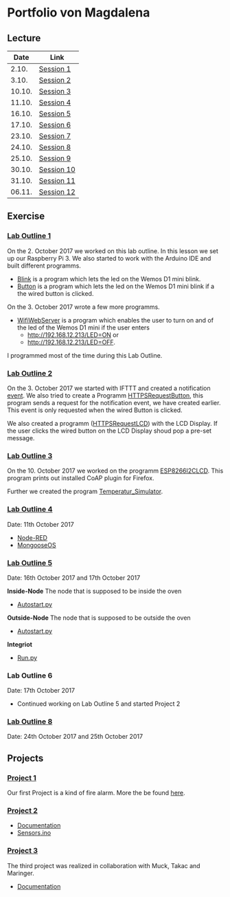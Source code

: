 # Portfolio von Magdalena
## Lecture

|Date|Link|
|----|----|
|2.10.|[Session 1](https://github.com/EvaJobst/IOT_HametnerJobst/tree/master/Jobst_Reports/20171002_Jobst_Report.md)|
|3.10.|[Session 2](https://github.com/EvaJobst/IOT_HametnerJobst/tree/master/Jobst_Reports/20171003_Jobst_Report.md)|
|10.10.|[Session 3](https://github.com/EvaJobst/IOT_HametnerJobst/tree/master/Jobst_Reports/20171010_Jobst_Report.md)|
|11.10.|[Session 4](https://github.com/EvaJobst/IOT_HametnerJobst/tree/master/Jobst_Reports/20171011_Jobst_Report.md)|
|16.10.|[Session 5](https://github.com/EvaJobst/IOT_HametnerJobst/tree/master/Jobst_Reports/20171016_Jobst_Report.md)|
|17.10.|[Session 6](https://github.com/EvaJobst/IOT_HametnerJobst/tree/master/Jobst_Reports/20171017_Jobst_Report.md)|
|23.10.|[Session 7](https://github.com/EvaJobst/IOT_HametnerJobst/tree/master/Jobst_Reports/20171023_Jobst_Report.md)|
|24.10.|[Session 8](https://github.com/EvaJobst/IOT_HametnerJobst/tree/master/Jobst_Reports/20171024_Jobst_Report.md)|
|25.10.|[Session 9](https://github.com/EvaJobst/IOT_HametnerJobst/tree/master/Jobst_Reports/20171025_Jobst_Report.md)|
|30.10.|[Session 10](https://github.com/EvaJobst/IOT_HametnerJobst/tree/master/Jobst_Reports/20171030_Jobst_Report.md)|
|31.10.|[Session 11](https://github.com/EvaJobst/IOT_HametnerJobst/tree/master/Jobst_Reports/20171031_Jobst_Report.md)|
|06.11.|[Session 12](https://github.com/EvaJobst/IOT_HametnerJobst/tree/master/Jobst_Reports/20171106_Jobst_Report.md)|


## Exercise
### [Lab Outline 1](https://github.com/EvaJobst/IOT_HametnerJobst/blob/master/Documentation/1_Lab_Outline.md)
On the 2. October 2017 we worked on this lab outline. In this lesson we set up our Raspberry Pi 3. We also started to work with the Arduino IDE and built different programms.
- [Blink](https://github.com/EvaJobst/IOT_HametnerJobst/blob/master/Lab_Outline/Blink/Blink.ino) is a program which lets the led on the Wemos D1 mini blink.
- [Button](https://github.com/EvaJobst/IOT_HametnerJobst/blob/master/Lab_Outline/Button/Button.ino) is a program which lets the led on the Wemos D1 mini blink if a the wired button is clicked.

On the 3. October 2017 wrote a few more programms.
- [WifiWebServer](https://github.com/EvaJobst/IOT_HametnerJobst/blob/master/Lab_Outline/WiFiWebServer/WiFiWebServer.ino) is a program which enables the user to turn on and of the led of the Wemos D1 mini if the user enters
  - http://192.168.12.213/LED=ON or
  - http://192.168.12.213/LED=OFF.

I programmed most of the time during this Lab Outline.

### [Lab Outline 2](https://github.com/EvaJobst/IOT_HametnerJobst/blob/master/Documentation/2_Lab_Outline.md)
On  the 3. October 2017 we started with IFTTT and created a notification [event](https://maker.ifttt.com/trigger/notify_phone/with/key/dpLOveXyj81hUdJ8GoGo6d). We also tried to create a Programm [HTTPSRequestButton](https://github.com/EvaJobst/IOT_HametnerJobst/blob/master/Lab_Outline/HTTPSRequest_Button/HTTPSRequest.ino), this program sends a request for the notification event, we have created earlier. This event is only requested when the wired Button is clicked.

We also created a programm ([HTTPSRequestLCD](https://github.com/EvaJobst/IOT_HametnerJobst/blob/master/Lab_Outline/HTTPSRequest_LCD/HTTPSRequest.ino)) with the LCD Display. If the user clicks the wired button on the LCD Display shoud pop a pre-set message.

### [Lab Outline 3](https://github.com/EvaJobst/IOT_HametnerJobst/blob/master/Documentation/3_Lab_Outline.md)
On the 10. October 2017 we worked on the programm [ESP8266I2CLCD](https://github.com/EvaJobst/IOT_HametnerJobst/blob/master/Lab_Outline/ESP8266I2CLCD/ESP8266I2CLCD.ino). This program prints out installed CoAP plugin for Firefox.

Further we created the program [Temperatur_Simulator](https://github.com/EvaJobst/IOT_HametnerJobst/tree/master/Lab_Outline/Temperature_Simulation).

### [Lab Outline 4](https://github.com/EvaJobst/IOT_HametnerJobst/blob/master/Documentation/4_Lab_Outline.md)
Date: 11th October 2017
- [Node-RED](https://github.com/EvaJobst/IOT_HametnerJobst/blob/master/Lab_Outline/Red_Node_Temperature_Simulation/wiring_final.txt)
- [MongooseOS](https://github.com/EvaJobst/IOT_HametnerJobst/blob/master/Lab_Outline/Mongoose/implementation.js)


### [Lab Outline 5](https://github.com/EvaJobst/IOT_HametnerJobst/blob/master/Documentation/5_Lab_Outline.md)
Date: 16th October 2017 and 17th October 2017

**Inside-Node**
The node that is supposed to be inside the oven
- [Autostart.py](https://github.com/EvaJobst/IOT_HametnerJobst/blob/master/Lab_Outline/UlnoIOT_Project01/inside_node/files/autostart.py)

**Outside-Node**
The node that is supposed to be outside the oven
- [Autostart.py](https://github.com/EvaJobst/IOT_HametnerJobst/blob/master/Lab_Outline/UlnoIOT_Project01/outside_node/files/autostart.py)

**Integriot**
- [Run.py](https://github.com/EvaJobst/IOT_HametnerJobst/blob/master/Lab_Outline/UlnoIOT_Project01/integriot/run.py)

### Lab Outline 6
Date: 17th October 2017
- Continued working on Lab Outline 5 and started Project 2

### [Lab Outline 8](https://github.com/EvaJobst/IOT_HametnerJobst/blob/master/Documentation/8_Lab_Outline/8_Lab_Outline.md)
Date: 24th October 2017 and 25th October 2017


## Projects
### [Project 1](https://github.com/EvaJobst/IOT_HametnerJobst/tree/master/Projects/Project_1/)
Our first Project is a kind of fire alarm. More the be found [here](https://github.com/EvaJobst/IOT_HametnerJobst/blob/master/Documentation/Project_1_Outline.md).

### [Project 2](https://github.com/EvaJobst/IOT_HametnerJobst/tree/master/Projects/Project_2/)
- [Documentation](https://github.com/EvaJobst/IOT_HametnerJobst/blob/master/Documentation/Project_2_Outline.md)
- [Sensors.ino](https://github.com/EvaJobst/IOT_HametnerJobst/blob/master/Projects/Project_2/sensors/1_sensors/1_sensors.ino)

### [Project 3](https://github.com/D4Muck/mc-iot/tree/master/4all/project3)
The third project was realized in collaboration with Muck, Takac and Maringer.
- [Documentation](https://github.com/EvaJobst/IOT_HametnerJobst/blob/master/Documentation/Project_3_Outline.md)

